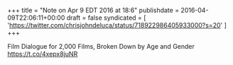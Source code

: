 +++
title = "Note on Apr 9 EDT 2016 at 18:6"
publishdate = 2016-04-09T22:06:11+00:00
draft = false
syndicated = [ 'https://twitter.com/chrisjohndeluca/status/718922986405933000?s=20' ]
+++

Film Dialogue for 2,000 Films, Broken Down by Age and Gender https://t.co/4xepx8juNR
